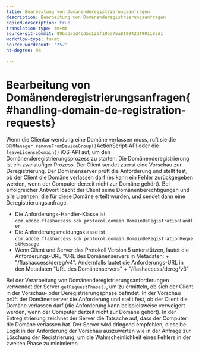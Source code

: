 ```yaml
---
title: Bearbeitung von Domänenderegistrierungsanfragen
description: Bearbeitung von Domänenderegistrierungsanfragen
copied-description: true
translation-type: tm+mt
source-git-commit: 89bdda1d4bd5c126f19ba75a819942df901183d1
workflow-type: tm+mt
source-wordcount: '252'
ht-degree: 0%

---
```



# Bearbeitung von Domänenderegistrierungsanfragen{#handling-domain-de-registration-requests}

Wenn die Clientanwendung eine Domäne verlassen muss, ruft sie die `DRMManager.removeFromDeviceGroup()`ActionScript-API oder die `leaveLicenseDomain()` iOS-API auf, um den Domänenderegistrierungsprozess zu starten. Die Domänenderegistrierung ist ein zweistufiger Prozess. Der Client sendet zuerst eine Vorschau zur Deregistrierung. Der Domänenserver prüft die Anforderung und stellt fest, ob der Client die Domäne verlassen darf (es kann ein Fehler zurückgegeben werden, wenn der Computer derzeit nicht zur Domäne gehört). Bei erfolgreicher Antwort löscht der Client seine Domänenberechtigungen und alle Lizenzen, die für diese Domäne erteilt wurden, und sendet dann eine Deregistrierungsanfrage.

* Die Anforderungs-Handler-Klasse ist `com.adobe.flashaccess.sdk.protocol.domain.DomainDeRegistrationHandler`
* Die Anforderungsmeldungsklasse ist `com.adobe.flashaccess.sdk.protocol.domain.DomainDeRegistrationRequestMessage`
* Wenn Client und Server das Protokoll Version 5 unterstützen, lautet die Anforderungs-URL &quot;URL des Domänenservers in Metadaten: + &quot;/flashaccess/dereg/v4&quot;. Andernfalls lautet die Anforderungs-URL in den Metadaten &quot;URL des Domänenservers&quot; + &quot;/flashaccess/dereg/v3&quot;

Bei der Verarbeitung von Domänenderegistrierungsanforderungen verwendet der Server `getRequestPhase()`, um zu ermitteln, ob sich der Client in der Vorschau- oder Deregistrierungsphase befindet. In der Vorschau prüft der Domänenserver die Anforderung und stellt fest, ob der Client die Domäne verlassen darf (die Anforderung kann beispielsweise verweigert werden, wenn der Computer derzeit nicht zur Domäne gehört). In der Entregistrierung zeichnet der Server die Tatsache auf, dass der Computer die Domäne verlassen hat. Der Server wird dringend empfohlen, dieselbe Logik in der Anforderung der Vorschau auszuwerten wie in der Anfrage zur Löschung der Registrierung, um die Wahrscheinlichkeit eines Fehlers in der zweiten Phase zu minimieren.
